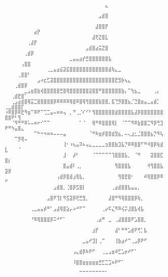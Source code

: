 ⠀⠀⠀⠀⠀⠀⠀⠀⠀⠀⠀⠀⠀⠀⠀⠀⠀⠀⠀⠀⠀⠀⠀⠀⠀⠀⠀⠀⠀⠀⠀⣄⠀⠀⠀⠀⠀⠀⠀⠀⠀⠀⠀⠀⠀⠀⠀⠀⠀⠀⠀⠀⠀⠀⠀⠀⠀⠀⠀⠀
⠀⠀⠀⠀⠀⠀⠀⠀⠀⠀⠀⠀⠀⠀⠀⠀⠀⠀⠀⠀⠀⠀⠀⠀⠀⠀⠀⠀⠀⣠⣾⣿⠀⠀⠀⠀⠀⠀⠀⠀⠀⠀⠀⠀⠀⠀⠀⠀⠀⠀⠀⠀⠀⠀⠀⠀⠀⠀⠀⠀
⠀⠀⠀⠀⠀⠀⠀⠀⠀⠀⠀⠀⠀⠀⠀⠀⠀⠀⠀⠀⠀⠀⠀⠀⠀⠀⠀⠀⣼⣿⣿⡟⠀⠀⠀⠀⠀⠀⠀⠀⠀⠀⠀⠀⠀⠀⠀⠀⠀⠀⠀⠀⠀⠀⠀⠀⠀⠀⣴⡟
⠀⠀⠀⠀⠀⠀⠀⠀⠀⠀⠀⠀⠀⠀⠀⠀⠀⠀⠀⠀⠀⠀⠀⠀⠀⠀⠀⣼⢟⣝⣿⣇⠀⠀⠀⠀⠀⠀⠀⠀⠀⠀⠀⠀⠀⠀⠀⠀⠀⠀⠀⠀⠀⠀⠀⠀⢀⣼⡟⠀
⠀⠀⠀⠀⠀⠀⠀⠀⠀⠀⠀⠀⠀⠀⠀⠀⠀⠀⠀⠀⠀⠀⠀⠀⠀⣠⣾⣿⣴⣭⣝⣿⠀⠀⠀⠀⠀⠀⠀⠀⠀⠀⠀⠀⠀⠀⠀⠀⠀⠀⠀⠀⠀⠀⠀⢀⣾⡿⠀⠀
⠀⠀⠀⠀⠀⠀⠀⠀⠀⠀⠀⠀⠀⠀⠀⠀⠀⠀⠀⠀⣀⣤⣤⣴⡞⣛⣿⣿⣿⣿⣿⣿⣧⠀⠀⠀⠀⠀⠀⠀⠀⠀⠀⠀⠀⠀⠀⠀⠀⠀⠀⠀⠀⠀⢠⣿⣿⠀⠀⠀
⠀⠀⠀⠀⠀⠀⠀⠀⠀⠀⠀⠀⠀⢀⣀⣤⣴⣮⣽⣯⣿⣿⣿⣿⣿⣿⣿⣿⣿⣿⣿⣿⣾⢷⣄⣀⠀⠀⠀⠀⠀⠀⠀⠀⠀⠀⠀⠀⠀⠀⠀⠀⠀⢀⣿⣿⠃⠀⠀⠀
⠀⠀⠀⠀⠀⠀⠀⠀⠀⠀⣠⠴⣖⣋⣽⣿⣿⣿⣿⣿⣿⣿⣿⣿⣿⣿⣿⣿⣿⣿⣿⣿⣿⣿⣟⣻⡷⢦⣄⠀⠀⠀⠀⠀⠀⠀⠀⠀⠀⠀⠀⠀⢀⣾⣿⡿⠀⠀⠀⠀
⠀⠀⠀⠀⠀⠀⣀⣠⣶⣿⣷⢾⣿⣿⣿⣿⣿⣛⣿⢿⣿⣿⣿⣿⣿⣿⣽⣿⣿⠛⣿⣿⣿⣿⣿⣿⣷⡄⠉⢳⣦⣀⠀⠀⠀⠀⢀⡄⠀⠀⠀⢀⣾⣟⣿⠁⠀⠀⠀⠀
⠀⠀⢀⣠⣴⣾⣿⢿⣭⣉⣿⣿⣿⣿⣿⡿⠿⠿⠿⠿⢿⣿⠿⣿⢿⢻⣿⣿⣿⣷⣿⣿⡀⣯⢙⡻⣿⣿⣦⡈⣙⣿⣶⣤⣀⣤⣾⡁⠀⢀⣀⣾⣿⣿⡏⠀⠀⠀⠀⠀
⠰⠿⣿⡿⠿⣟⠻⣶⠉⠿⠟⠉⢉⣉⣤⠤⠶⠶⢤⠀⡀⠙⢀⡈⠎⠊⠃⢻⣿⣿⣿⣿⣿⣿⣾⣿⣿⣿⣿⣧⣼⡿⣿⣿⣿⣿⣿⣿⣿⣿⣿⠟⠃⢻⠀⠀⠀⠀⠀⠀
⠀⠀⠈⠻⠛⠛⠿⠥⠤⠶⠖⠊⠉⠉⠀⠀⠀⠀⠀⠀⠀⠀⠀⠁⠈⠀⠀⢿⠛⠿⣿⣿⣿⢿⡇⠀⠈⠉⠉⠻⠿⣷⣿⣿⣉⠻⡿⢛⣹⠟⠛⠳⣤⣿⣄⠀⠀⠀⠀⠀
⠀⠀⠀⠀⠀⠀⠀⠀⠀⠉⠓⠒⠲⠶⠶⠤⠤⠤⣤⠀⠀⠀⠀⠀⠀⠀⠈⠛⠷⣶⡾⣿⣿⣾⣻⣦⡀⠤⢄⣰⣂⣈⣿⣿⣿⣦⡙⠻⢧⠀⠀⠀⠉⡻⢿⠤⠀⠀⠀⠀
⠀⠀⠀⠀⠀⠀⠀⠀⠀⠀⠀⠀⠀⠀⠀⠀⠀⠀⢸⠂⠰⢦⣤⠽⠦⢤⣄⣀⣀⣀⣀⣲⣿⣿⣷⣹⣧⡙⠿⠿⣿⣿⠋⠛⠺⣿⡿⢷⣾⣇⠀⠀⠀⠈⠀⠀⠀⠀⠀⠀
⠀⠀⠀⠀⠀⠀⠀⠀⠀⠀⠀⠀⠀⠀⠀⠀⠀⠀⣸⠀⠀⡼⠃⠀⠀⠀⠀⠈⠉⠉⠉⠉⠉⢹⣿⣿⣿⣧⡀⠀⠈⠛⠀⠀⠀⣽⣿⣿⣏⣿⡆⠀⠀⠀⠀⠀⠀⠀⠀⠀
⠀⠀⠀⠀⠀⠀⠀⠀⠀⠀⠀⠀⠀⠀⠀⠀⠀⠀⣿⣤⣾⠇⢀⡀⠀⠀⠀⠀⠀⠀⠀⠀⠀⠀⢻⣿⣿⣿⣧⠀⠀⠀⠀⠀⠺⢻⣿⣿⣧⣽⡿⠀⠀⠀⠀⠀⠀⠀⠀⠀
⠀⠀⠀⠀⠀⠀⠀⠀⠀⠀⠀⠀⠀⠀⠀⠀⢠⣾⡿⣿⣾⣰⢿⣧⡀⠀⠀⠀⠀⠀⠀⠀⠀⠀⠀⢻⣿⣟⣿⠂⠀⠀⠀⠾⢿⣿⣿⡿⠿⠋⠀⠀⠀⠀⠀⠀⠀⠀⠀⠀
⠀⠀⠀⠀⠀⠀⠀⠀⠀⠀⠀⠀⠀⠀⠀⣠⣾⣿⡀⢈⣿⡿⣫⣿⡇⠀⠀⠀⠀⠀⠀⠀⠀⢀⣴⣾⣿⣿⣧⣤⣤⡀⠀⠀⠀⠀⠀⠀⠀⠀⠀⠀⠀⠀⠀⠀⠀⠀⠀⠀
⠀⠀⠀⠀⠀⠀⠀⠀⠀⠀⠀⠀⠀⣠⣿⠟⢹⡇⠻⣫⣽⡿⢟⣛⣻⡀⠀⠀⠀⠀⠀⠀⣼⣿⠛⠻⢿⣿⣿⣿⡿⢷⡀⠀⠀⠀⠀⠀⠀⠀⠀⠀⠀⠀⠀⠀⠀⠀⠀⠀
⠀⠀⠀⠀⠀⠀⠀⠀⢀⣀⣤⣤⡾⠛⠁⣠⣼⢿⣿⣵⡤⠴⠚⠋⠉⠀⠀⠀⠀⠀⢀⡴⠯⣌⠻⠿⢮⡭⣸⣿⣧⢾⣧⠀⠀⠀⠀⠀⠀⠀⠀⠀⠀⠀⠀⠀⠀⠀⠀⠀
⠀⠀⠀⠀⠀⠀⠀⠀⠘⠿⢿⣿⣿⣿⡿⠭⠚⠋⠁⠀⠀⠀⠀⠀⠀⠀⠀⠀⢀⣴⠛⠀⣀⠀⢀⣼⣿⣿⣿⠟⣡⣿⣿⡀⠀⠀⠀⠀⠀⠀⠀⠀⠀⠀⠀⠀⠀⠀⠀⠀
⠀⠀⠀⠀⠀⠀⠀⠀⠀⠀⠀⠀⠀⠀⠀⠀⠀⠀⠀⠀⠀⠀⠀⠀⠀⠀⠀⣰⡟⠀⠀⠀⠀⠀⣼⠃⠛⠛⣡⣾⠟⢛⡁⣧⠀⠀⠀⠀⠀⠀⠀⠀⠀⠀⠀⠀⠀⠀⠀⠀
⠀⠀⠀⠀⠀⠀⠀⠀⠀⠀⠀⠀⠀⠀⠀⠀⠀⠀⠀⠀⠀⠀⠀⠀⣀⣤⠞⣹⡇⢀⠉⠀⠀⠀⢸⣷⣴⠞⠉⢀⣠⡿⠟⠋⠀⠀⠀⠀⠀⠀⠀⠀⠀⠀⠀⠀⠀⠀⠀⠀
⠀⠀⠀⠀⠀⠀⠀⠀⠀⠀⠀⠀⠀⠀⠀⠀⠀⠀⠀⠀⠀⢠⣄⣾⡿⠷⠟⠋⠀⠀⢀⣀⣠⣶⠾⣋⣡⡶⠞⠋⠁⠀⠀⠀⠀⠀⠀⠀⠀⠀⠀⠀⠀⠀⠀⠀⠀⠀⠀⠀
⠀⠀⠀⠀⠀⠀⠀⠀⠀⠀⠀⠀⠀⠀⠀⠀⠀⠀⠀⠀⠀⠸⣿⣿⣶⣶⣶⣶⣶⣛⣋⣉⣩⠶⠟⠋⠁⠀⠀⠀⠀⠀⠀⠀⠀⠀⠀⠀⠀⠀⠀⠀⠀⠀⠀⠀⠀⠀⠀⠀
⠀⠀⠀⠀⠀⠀⠀⠀⠀⠀⠀⠀⠀⠀⠀⠀⠀⠀⠀⠀⠀⠀⠀⠉⠉⠉⠉⠉⠉⠉⠉⠁⠀⠀⠀⠀⠀⠀⠀⠀⠀⠀⠀⠀⠀⠀⠀⠀⠀⠀⠀⠀⠀⠀⠀⠀⠀⠀⠀⠀
